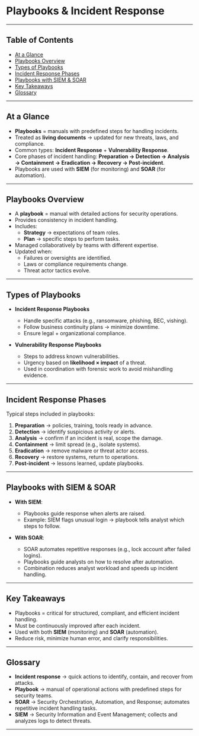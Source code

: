 # Playbooks & Incident Response  

---

## Table of Contents  
- [At a Glance](#at-a-glance)  
- [Playbooks Overview](#playbooks-overview)  
- [Types of Playbooks](#types-of-playbooks)  
- [Incident Response Phases](#incident-response-phases)  
- [Playbooks with SIEM & SOAR](#playbooks-with-siem--soar)  
- [Key Takeaways](#key-takeaways)  
- [Glossary](#glossary)  

---

## At a Glance  

- **Playbooks** = manuals with predefined steps for handling incidents.  
- Treated as **living documents** → updated for new threats, laws, and compliance.  
- Common types: **Incident Response** + **Vulnerability Response**.  
- Core phases of incident handling: **Preparation → Detection → Analysis → Containment → Eradication → Recovery → Post-incident**.  
- Playbooks are used with **SIEM** (for monitoring) and **SOAR** (for automation).  

---

## Playbooks Overview  

- A **playbook** = manual with detailed actions for security operations.  
- Provides consistency in incident handling.  
- Includes:  
  - **Strategy** → expectations of team roles.  
  - **Plan** → specific steps to perform tasks.  
- Managed collaboratively by teams with different expertise.  
- Updated when:  
  - Failures or oversights are identified.  
  - Laws or compliance requirements change.  
  - Threat actor tactics evolve.  

---

## Types of Playbooks  

- **Incident Response Playbooks**  
  - Handle specific attacks (e.g., ransomware, phishing, BEC, vishing).  
  - Follow business continuity plans → minimize downtime.  
  - Ensure legal + organizational compliance.  

- **Vulnerability Response Playbooks**  
  - Steps to address known vulnerabilities.  
  - Urgency based on **likelihood × impact** of a threat.  
  - Used in coordination with forensic work to avoid mishandling evidence.  

---

## Incident Response Phases  

Typical steps included in playbooks:  

1. **Preparation** → policies, training, tools ready in advance.  
2. **Detection** → identify suspicious activity or alerts.  
3. **Analysis** → confirm if an incident is real, scope the damage.  
4. **Containment** → limit spread (e.g., isolate systems).  
5. **Eradication** → remove malware or threat actor access.  
6. **Recovery** → restore systems, return to operations.  
7. **Post-incident** → lessons learned, update playbooks.  

---

## Playbooks with SIEM & SOAR  

- **With SIEM**:  
  - Playbooks guide response when alerts are raised.  
  - Example: SIEM flags unusual login → playbook tells analyst which steps to follow.  

- **With SOAR**:  
  - SOAR automates repetitive responses (e.g., lock account after failed logins).  
  - Playbooks guide analysts on how to resolve after automation.  
  - Combination reduces analyst workload and speeds up incident handling.  

---

## Key Takeaways  

- Playbooks = critical for structured, compliant, and efficient incident handling.  
- Must be continuously improved after each incident.  
- Used with both **SIEM** (monitoring) and **SOAR** (automation).  
- Reduce risk, minimize human error, and clarify responsibilities.  

---

## Glossary  

- **Incident response** → quick actions to identify, contain, and recover from attacks.  
- **Playbook** → manual of operational actions with predefined steps for security teams.  
- **SOAR** → Security Orchestration, Automation, and Response; automates repetitive incident handling tasks.  
- **SIEM** → Security Information and Event Management; collects and analyzes logs to detect threats.  

---

